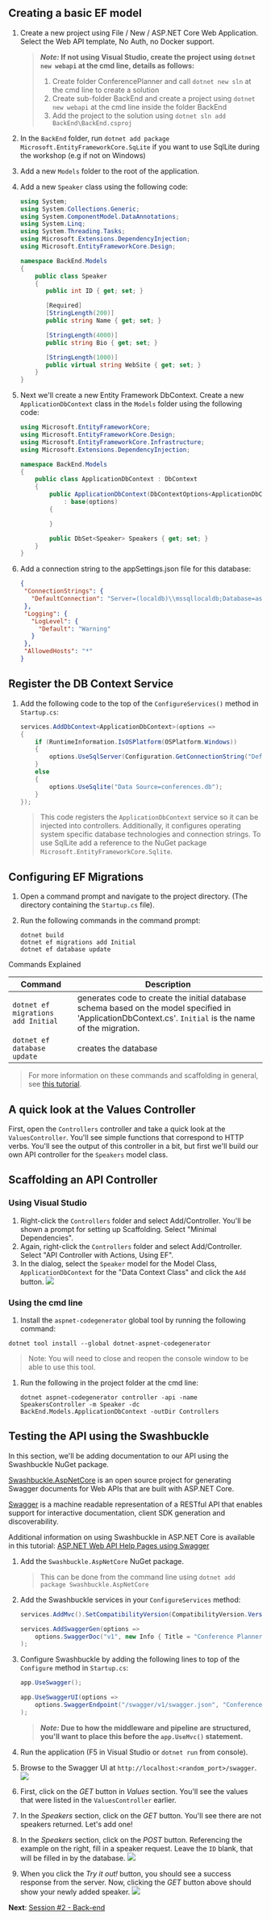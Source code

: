 
## Creating a basic EF model

1. Create a new project using File / New / ASP.NET Core Web Application. Select the Web API template, No Auth, no Docker support.

   > ***Note:* If not using Visual Studio, create the project using `dotnet new webapi` at the cmd line, details as follows:**
   > 1. Create folder ConferencePlanner and call `dotnet new sln` at the cmd line to create a solution
   > 2. Create sub-folder BackEnd and create a project using `dotnet new webapi` at the cmd line inside the folder BackEnd
   > 3. Add the project to the solution using `dotnet sln add BackEnd\BackEnd.csproj`
1. In the `BackEnd` folder, run `dotnet add package Microsoft.EntityFrameworkCore.SqLite` if you want to use SqlLite during the workshop (e.g if not on Windows)
1. Add a new `Models` folder to the root of the application.
1. Add a new `Speaker` class using the following code:
    ```csharp
    using System;
    using System.Collections.Generic;
    using System.ComponentModel.DataAnnotations;
    using System.Linq;
    using System.Threading.Tasks;
    using Microsoft.Extensions.DependencyInjection;
    using Microsoft.EntityFrameworkCore.Design;

    namespace BackEnd.Models
    {
        public class Speaker
        {
           public int ID { get; set; }

           [Required]
           [StringLength(200)]
           public string Name { get; set; }

           [StringLength(4000)]
           public string Bio { get; set; }

           [StringLength(1000)]
           public virtual string WebSite { get; set; }
        }
    }
    ```
1. Next we'll create a new Entity Framework DbContext. Create a new `ApplicationDbContext` class in the `Models` folder using the following code:
    ```csharp
    using Microsoft.EntityFrameworkCore;
    using Microsoft.EntityFrameworkCore.Design;
    using Microsoft.EntityFrameworkCore.Infrastructure;
    using Microsoft.Extensions.DependencyInjection;

    namespace BackEnd.Models
    {
        public class ApplicationDbContext : DbContext
        {
            public ApplicationDbContext(DbContextOptions<ApplicationDbContext> options)
                : base(options)
            {

            }

            public DbSet<Speaker> Speakers { get; set; }
        }
    }

    ```
1. Add a connection string to the appSettings.json file for this database:

    ```json
   {
     "ConnectionStrings": {
       "DefaultConnection": "Server=(localdb)\\mssqllocaldb;Database=aspnet-BackEnd-931E56BD-86CB-4A96-BD99-2C6A6ABB0829;Trusted_Connection=True;MultipleActiveResultSets=true"
     },
     "Logging": {
       "LogLevel": {
         "Default": "Warning"
       }
     },
     "AllowedHosts": "*"
   }
    ```

## Register the DB Context Service
1. Add the following code to the top of the `ConfigureServices()` method in `Startup.cs`:
    ```csharp
    services.AddDbContext<ApplicationDbContext>(options =>
    {
        if (RuntimeInformation.IsOSPlatform(OSPlatform.Windows))
        {
            options.UseSqlServer(Configuration.GetConnectionString("DefaultConnection"));
        }
        else
        {
            options.UseSqlite("Data Source=conferences.db");
        }
    });
    ```
    > This code registers the `ApplicationDbContext` service so it can be injected into controllers. Additionally, it configures operating system specific database technologies and connection strings. To use SqlLite add a reference to the NuGet package `Microsoft.EntityFrameworkCore.Sqlite`.

## Configuring EF Migrations

1. Open a command prompt and navigate to the project directory. (The directory containing the `Startup.cs` file).

1. Run the following commands in the command prompt:
    ```console
    dotnet build
    dotnet ef migrations add Initial
    dotnet ef database update
    ```
Commands Explained

| Command       |Description       |
| ------------- |-------------|
| `dotnet ef migrations add Initial`     | generates code to create the initial database schema based on the model specified in 'ApplicationDbContext.cs'. `Initial` is the name of the migration. |  
|`dotnet ef database update` | creates the database      |

  >For more information on these commands and scaffolding in general, see [this tutorial](https://docs.microsoft.com/en-us/aspnet/core/tutorials/first-mvc-app/adding-model#add-initial-migration-and-update-the-database).

## A quick look at the Values Controller
First, open the `Controllers` controller and take a quick look at the `ValuesController`. You'll see simple functions that correspond to HTTP verbs. You'll see the output of this controller in a bit, but first we'll build our own API controller for the `Speakers` model class.

## Scaffolding an API Controller
### Using Visual Studio
1. Right-click the `Controllers` folder and select Add/Controller. You'll be shown a prompt for setting up Scaffolding. Select "Minimal Dependencies".
1. Again, right-click the `Controllers` folder and select Add/Controller. Select "API Controller with Actions, Using EF".
1. In the dialog, select the `Speaker` model for the Model Class, `ApplicationDbContext` for the "Data Context Class" and click the `Add` button.
   ![](images/scaffold-api-controller.png)

### Using the cmd line
1. Install the `aspnet-codegenerator` global tool by running the following command:

```
dotnet tool install --global dotnet-aspnet-codegenerator
```

> Note: You will need to close and reopen the console window to be able to use this tool.
1. Run the following in the project folder at the cmd line:
    ```
    dotnet aspnet-codegenerator controller -api -name SpeakersController -m Speaker -dc BackEnd.Models.ApplicationDbContext -outDir Controllers
    ```

## Testing the API using the Swashbuckle

In this section, we'll be adding documentation to our API using the Swashbuckle NuGet package.

[Swashbuckle.AspNetCore](https://github.com/domaindrivendev/swashbuckle.aspnetcore) is an open source project for generating Swagger documents for Web APIs that are built with ASP.NET Core.

[Swagger](https://swagger.io) is a machine readable representation of a RESTful API that enables support for interactive documentation, client SDK generation and discoverability.

Additional information on using Swashbuckle in ASP.NET Core is available in this tutorial: [ASP.NET Web API Help Pages using Swagger](https://docs.microsoft.com/en-us/aspnet/core/tutorials/web-api-help-pages-using-swagger)

1. Add the `Swashbuckle.AspNetCore` NuGet package.
   > This can be done from the command line using `dotnet add package Swashbuckle.AspNetCore`
1. Add the Swashbuckle services in your `ConfigureServices` method:
    ```csharp
    services.AddMvc().SetCompatibilityVersion(CompatibilityVersion.Version_2_1);

    services.AddSwaggerGen(options =>
        options.SwaggerDoc("v1", new Info { Title = "Conference Planner API", Version = "v1" })
    );
    ```
1. Configure Swashbuckle by adding the following lines to top of the `Configure` method in `Startup.cs`:
    ```csharp
    app.UseSwagger();

    app.UseSwaggerUI(options =>
        options.SwaggerEndpoint("/swagger/v1/swagger.json", "Conference Planner API v1")
    );
    ```
    > ***Note:* Due to how the middleware and pipeline are structured, you'll want to place this before the `app.UseMvc()` statement.**
  
1. Run the application (F5 in Visual Studio or `dotnet run` from console).
1. Browse to the Swagger UI at `http://localhost:<random_port>/swagger`.
    ![](images/swagger-speakers.png)
1. First, click on the *GET* button in *Values* section. You'll see the values that were listed in the `ValuesController` earlier.
1. In the *Speakers* section, click on the *GET* button. You'll see there are not speakers returned. Let's add one!
1. In the *Speakers* section, click on the *POST* button. Referencing the example on the right, fill in a speaker request. Leave the `ID` blank, that will be filled in by the database.
    ![](images/swagger-create-speaker.png)
1. When you click the *Try it out!* button, you should see a success response from the server. Now, clicking the *GET* button above should show your newly added speaker.
    ![](images/swagger-create-results.png)

**Next**: [Session #2 - Back-end](2.%20Build%20out%20BackEnd%20and%20Refactor.md)
